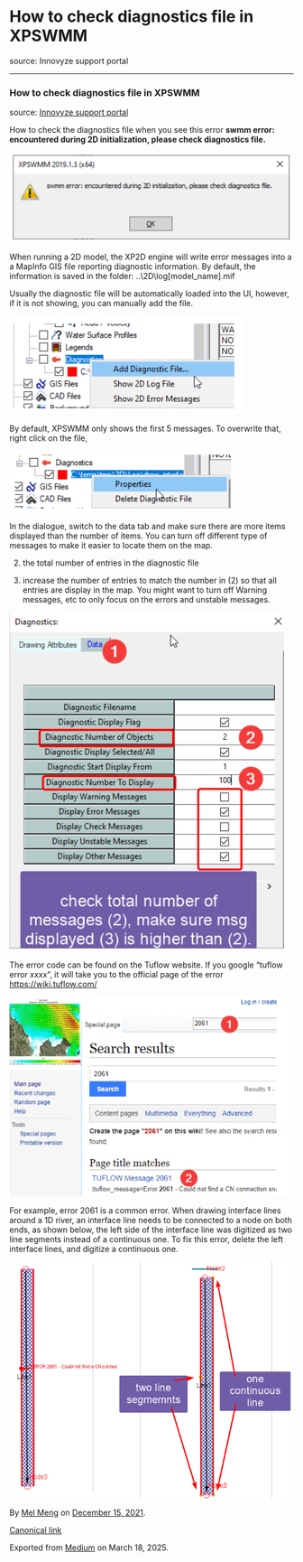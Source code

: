 # How to check diagnostics file in XPSWMM

source: Innovyze support portal

---

### How to check diagnostics file in XPSWMM

source: [Innovyze support portal](https://innovyze.force.com/support/s/article/swmm-error-encountered-during-2D-initialization-please-check-diagnostics-file)

How to check the diagnostics file when you see this error **swmm error: encountered during 2D initialization, please check diagnostics file.**

![](images\1_QCDFdYsVkWx-y2-cNXzUug.png)

When running a 2D model, the XP2D engine will write error messages into a a MapInfo GIS file reporting diagnostic information. By default, the information is saved in the folder: ..\2D\log\[model\_name].mif

Usually the diagnostic file will be automatically loaded into the UI, however, if it is not showing, you can manually add the file.

![](images\1_iZMdr15ko6cFAlIKLRXScQ.png)

By default, XPSWMM only shows the first 5 messages. To overwrite that, right click on the file,

![](images\1_BD40vUQnVS07XN4CCqfHLA.png)

In the dialogue, switch to the data tab and make sure there are more items displayed than the number of items. You can turn off different type of messages to make it easier to locate them on the map.

2. the total number of entries in the diagnostic file

3. increase the number of entries to match the number in (2) so that all entries are display in the map. You might want to turn off Warning messages, etc to only focus on the errors and unstable messages.

![](images\1_NigTZL17QMZ3ZA2oARa05A.png)

The error code can be found on the Tuflow website. If you google “tuflow error xxxx”, it will take you to the official page of the error  
<https://wiki.tuflow.com/>

![](images\1_DdSjDWqGVSzlKLRMkeLuDw.png)

For example, error 2061 is a common error. When drawing interface lines around a 1D river, an interface line needs to be connected to a node on both ends, as shown below, the left side of the interface line was digitized as two line segments instead of a continuous one. To fix this error, delete the left interface lines, and digitize a continuous one.

![](images\1_aVhYAH31oBmjms7mIi-LMw.png)

By [Mel Meng](https://medium.com/@mel-meng-pe) on [December 15, 2021](https://medium.com/p/7c3d74b1897b).

[Canonical link](https://medium.com/@mel-meng-pe/how-to-check-diagnostics-file-in-xpswmm-7c3d74b1897b)

Exported from [Medium](https://medium.com) on March 18, 2025.